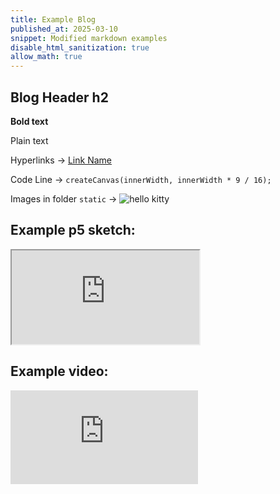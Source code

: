 ```yaml
---
title: Example Blog
published_at: 2025-03-10
snippet: Modified markdown examples
disable_html_sanitization: true
allow_math: true
---
```


## Blog Header h2

**Bold text**

Plain text

Hyperlinks -> [Link Name](https://www.markdownguide.org/cheat-sheet/)

Code Line -> `createCanvas(innerWidth, innerWidth * 9 / 16);`

Images in folder `static` -> ![hello kitty](example-blog/hello-kitty.gif)

## Example p5 sketch:

<iframe class="p5js_canvas" src="https://editor.p5js.org/johnnyliang97/full/3eKYM1aR4"></iframe>

<script type="module">

const iframes = document.querySelectorAll('.p5js_canvas');

if (iframes.length > 0) {
    iframes.forEach((iframe) => {
        iframe.width  = iframe.parentNode.scrollWidth;
        iframe.height = iframe.width * 9 / 16 + 42;
    });
}

</script>

## Example video:

<iframe id="video" src="https://www.youtube.com/embed/rI_y2GAlQFM?si=RDgjkpunxk1mQzMI" title="YouTube video player" frameborder="0" allow="accelerometer; autoplay; clipboard-write; encrypted-media; gyroscope; picture-in-picture; web-share" referrerpolicy="strict-origin-when-cross-origin" allowfullscreen></iframe>

<script type="module">

    console.log (`hello world! 🚀`)

    const iframe  = document.getElementById (`video`)
    iframe.width  = iframe.parentNode.scrollWidth
    iframe.height = iframe.width * 9 / 16

</script>

